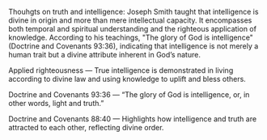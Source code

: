 Thouhgts on truth and intelligence:
Joseph Smith taught that intelligence is divine in origin and more than mere intellectual capacity. It encompasses both temporal and spiritual understanding and the righteous application of knowledge. According to his teachings, "The glory of God is intelligence" (Doctrine and Covenants 93:36), indicating that intelligence is not merely a human trait but a divine attribute inherent in God’s nature.

Applied righteousness — True intelligence is demonstrated in living according to divine law and using knowledge to uplift and bless others.

Doctrine and Covenants 93:36 — “The glory of God is intelligence, or, in other words, light and truth.”

Doctrine and Covenants 88:40 — Highlights how intelligence and truth are attracted to each other, reflecting divine order.